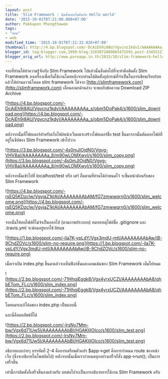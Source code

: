 ```yaml
---
layout: post
title: 'Slim Framework : ติดตั้งและเริ่มต้นกับ Hello world'
date: '2015-10-01T07:21:00.000+07:00'
author: Pakkapon Phongthawee
tags:
- "สอน"
- web
modified_time: '2015-10-01T07:21:32.026+07:00'
thumbnail: http://4.bp.blogspot.com/-DcAiEh9i8AU/Vgvcnz1kdvI/AAAAAAAAa_s/obm1iDoPak4/s72-c/slim_download.png
blogger_id: tag:blogger.com,1999:blog-3103072889085475591.post-3345512143416601813
blogger_orig_url: http://www.pureapp.in.th/2015/10/slim-framework-hello-world.html
---
```

จากที่ท่านได้ทำความรู้จักกับ Slim Framework ไปแล้วนั้นสิ่งต่อไปที่จะทำคือติดตั้ง Slim Framework ลงเครื่องเพื่อเริ่มใช้งานโดยหลังจากท่านได้ติดตั้งอุปกรณ์ที่จำเป็นในการเขียนเรียบร้อยแล้วให้ท่านดาวน์โหลด slim framework ได้จาก [http://slimframework.com](http://slimframework.com) เลื่อนลงมาด้านล่าง จะพบกับข้อความ Download ZIP Archive    

![https://4.bp.blogspot.com/-DcAiEh9i8AU/Vgvcnz1kdvI/AAAAAAAAa_s/obm1iDoPak4/s1600/slim_download.png](https://4.bp.blogspot.com/-DcAiEh9i8AU/Vgvcnz1kdvI/AAAAAAAAa_s/obm1iDoPak4/s1600/slim_download.png)

หลังจากนั้นที่โฟลเดอร์สำหรับเก็บไฟล์หน้าเว็บผมจะสร้างโฟลเดอร์ชื่อ test ขึ้นมาจากนั้นคัดลอกไฟล์ที่อยู่ในซิปของ Slim Framework เข้าไปวาง

![https://3.bp.blogspot.com/-4s0mJlOjdN0/Vgvg-VHV8aI/AAAAAAAAa_8/m90wLOMXwvI/s1600/slim_copy.png](https://3.bp.blogspot.com/-4s0mJlOjdN0/Vgvg-VHV8aI/AAAAAAAAa_8/m90wLOMXwvI/s1600/slim_copy.png)

หลังจากนั้นเข้าไปที่ localhost/test หรือ url อื่นตามที่ท่านได้กำหนดไว้ จะขึ้นหน้าต้อนรับของ Slim Framework

![https://4.bp.blogspot.com/-rsEQ5KDzclw/VgvjaZ1klAI/AAAAAAAAbAM/fG7zmwwqrn0/s1600/slim_welcome.png](https://4.bp.blogspot.com/-rsEQ5KDzclw/VgvjaZ1klAI/AAAAAAAAbAM/fG7zmwwqrn0/s1600/slim_welcome.png)

จากนั้นให้ลบไฟล์ที่ไม่จำเป็นออกไป (ตามภาพประกอบ)
หมายเหตุไฟล์ชื่อ .gitignore และ .travis.yml จะซ่อนอยู่หากใช้ linux

![https://1.bp.blogspot.com/-jla7K-ypLdY/Vgx3mdU-mtI/AAAAAAAAbAw/iB-9ChdZOVc/s1600/slim-no-require.png](https://1.bp.blogspot.com/-jla7K-ypLdY/Vgx3mdU-mtI/AAAAAAAAbAw/iB-9ChdZOVc/s1600/slim-no-require.png)

เมื่อเราเปิด index.php ขึ้นมาแล้วจะเห็นฟังก์ชั่นและคอมเม้นของ Slim Framework เต็มไปหมด

![https://2.bp.blogspot.com/-71HhqjEggk8/Vgx4yrxUCZI/AAAAAAAAbA8/qhbETom_FLc/s1600/slim_index.png](https://2.bp.blogspot.com/-71HhqjEggk8/Vgx4yrxUCZI/AAAAAAAAbA8/qhbETom_FLc/s1600/slim_index.png)

โดยผมจะแก้โค้ดของ index.php เป็นแบบนี้

<script src="https://gist.github.com/pureexe/53a401e144c72b02eb05.js"></script>

และนี่คือผลลัพธ์ที่ได้

![https://2.bp.blogspot.com/-lrsNy7Mm-bw/Vgx6d71Uw5I/AAAAAAAAbBI/HGAKIjIOlco/s1600/slim_test.png](https://2.bp.blogspot.com/-lrsNy7Mm-bw/Vgx6d71Uw5I/AAAAAAAAbBI/HGAKIjIOlco/s1600/slim_test.png)

อธิบายแบบง่ายๆ บรรทัดที่ 2-4 คือการเตรียมตัวแปร $app->get คือการกำหนด route ของหน้าเว็บ (ซึ่งจะอธิบายในโพสถัดไป) หลังจากนั้นเมื่อเรากำหนดทุกอย่างเสร็จก็สั่ง app->run(); เป็นการเสร็จสิ้น

เท่านี้การติดตั้งก็เสร็จสิ้นลงแล้วครับ บทต่อไปจะเป็นการอธิบายการใช้งาน Slim Framework ครับ
